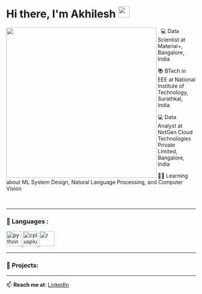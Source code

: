 # Hi there, I'm Akhilesh <img src="https://media.giphy.com/media/v1.Y2lkPTc5MGI3NjExZnd0amw5MGdmaXF1MGVmYXRjMzJ4ejdkd2J1N2hrNmhlbGhwazdoMCZlcD12MV9zdGlja2Vyc19zZWFyY2gmY3Q9cw/9B8dqzmFI0yujEjfgg/giphy.gif" width="30px" />


<img align="left" src="https://user-images.githubusercontent.com/74038190/225813708-98b745f2-7d22-48cf-9150-083f1b00d6c9.gif" width="400" />

&nbsp; 💻 Data Scientist at Material+, Bangalore, India 



<p align="left"> </p>
<p align="left">📚 BTech in EEE at National Institute of Technology, Surathkal, India </p>
<p align="left">💻 Data Analyst at NxtGen Cloud Technologies Private Limited, Bangalore, India  </p>
<p align="left">👨‍💻 Learning about ML System Design, Natural Language Processing, and Computer Vision  </p>
<br clear="left"/>




---

### 🔧 Languages :



<p>

  <a href="https://www.python.org" target="_blank" rel="noreferrer">
      <img src="https://cdn.jsdelivr.net/gh/devicons/devicon/icons/python/python-original.svg" alt="python" width="40" height="40"/>
  </a>

  <a href="https://isocpp.org/" target="_blank" rel="noreferrer">
      <img src="https://cdn.jsdelivr.net/gh/devicons/devicon/icons/cplusplus/cplusplus-original.svg" alt="cplusplus" width="40" 
      height="40"/>
  </a>

  <a href= "https://www.r-project.org/" target="_blank" rel="noreferrer">
      <img src="https://cdn.jsdelivr.net/gh/devicons/devicon/icons/r/r-original.svg" alt = "r" width="40" height="40"/>
  </a>
  
</p>












---

### 📘 Projects:

---

📫 **Reach me at**: [LinkedIn](https://linkedin.com/in/your-profile)


















<!--
**Akhilesh0013/Akhilesh0013** is a ✨ _special_ ✨ repository because its `README.md` (this file) appears on your GitHub profile.

Here are some ideas to get you started:

- 🔭 I’m currently working on ...
- 🌱 I’m currently learning ...
- 👯 I’m looking to collaborate on ...
- 🤔 I’m looking for help with ...
- 💬 Ask me about ...
- 📫 How to reach me: ...
- 😄 Pronouns: ...
- ⚡ Fun fact: ...
-->
